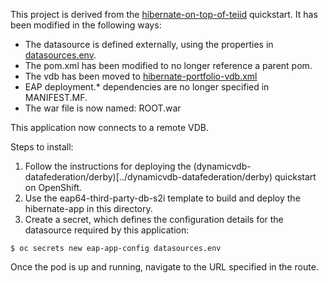This project is derived from the [hibernate-on-top-of-teiid](https://github.com/teiid/teiid-quickstarts/tree/8.12/hibernate-on-top-of-teiid) quickstart.  It has been modified in the following ways:

* The datasource is defined externally, using the properties in [datasources.env](./datasources.env).
* The pom.xml has been modified to no longer reference a parent pom.
* The vdb has been moved to [hibernate-portfolio-vdb.xml](../dynamicvdb-datafederation/derby/vdb/hibernate-portfolio-vdb.xml)
* EAP deployment.* dependencies are no longer specified in MANIFEST.MF.
* The war file is now named: ROOT.war

This application now connects to a remote VDB.

Steps to install:

1. Follow the instructions for deploying the (dynamicvdb-datafederation/derby)[../dynamicvdb-datafederation/derby) quickstart on OpenShift.
2. Use the eap64-third-party-db-s2i template to build and deploy the hibernate-app in this directory.
3. Create a secret, which defines the configuration details for the datasource required by this application:

```
$ oc secrets new eap-app-config datasources.env
```

Once the pod is up and running, navigate to the URL specified in the route.

